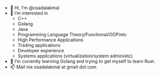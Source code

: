 - 👋 Hi, I’m @osadalakmal
- 👀 I’m interested in 
    - C++
    - Golang
    - Java
    - Programming Language Theory/Functional/OOP/etc
    - High Performance Applications
    - Trading applications
    - Developer experience
    - Systems applications (virtualization/system admin/etc)
- 🌱 I’m currently learning Golang and trying to get myself to learn Rust.
- 📫 Mail me osadalakmal at gmail dot com

